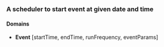 ### A scheduler to start event at given date and time
#### Domains
- **Event** [startTime, endTime, runFrequency, eventParams]
